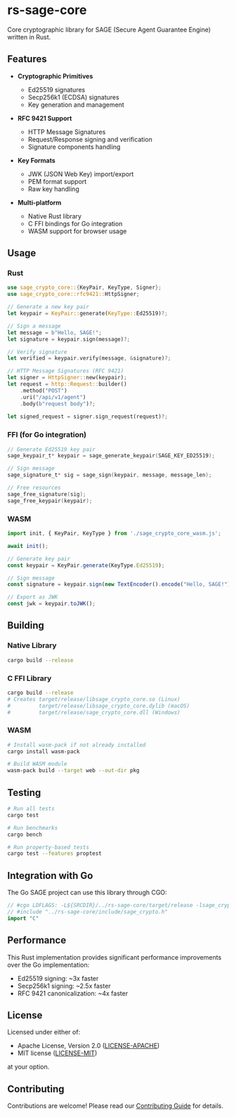 # rs-sage-core

Core cryptographic library for SAGE (Secure Agent Guarantee Engine) written in Rust.

## Features

- **Cryptographic Primitives**
  - Ed25519 signatures
  - Secp256k1 (ECDSA) signatures
  - Key generation and management

- **RFC 9421 Support**
  - HTTP Message Signatures
  - Request/Response signing and verification
  - Signature components handling

- **Key Formats**
  - JWK (JSON Web Key) import/export
  - PEM format support
  - Raw key handling

- **Multi-platform**
  - Native Rust library
  - C FFI bindings for Go integration
  - WASM support for browser usage

## Usage

### Rust

```rust
use sage_crypto_core::{KeyPair, KeyType, Signer};
use sage_crypto_core::rfc9421::HttpSigner;

// Generate a new key pair
let keypair = KeyPair::generate(KeyType::Ed25519)?;

// Sign a message
let message = b"Hello, SAGE!";
let signature = keypair.sign(message)?;

// Verify signature
let verified = keypair.verify(message, &signature)?;

// HTTP Message Signatures (RFC 9421)
let signer = HttpSigner::new(keypair);
let request = http::Request::builder()
    .method("POST")
    .uri("/api/v1/agent")
    .body(b"request body")?;
    
let signed_request = signer.sign_request(request)?;
```

### FFI (for Go integration)

```c
// Generate Ed25519 key pair
sage_keypair_t* keypair = sage_generate_keypair(SAGE_KEY_ED25519);

// Sign message
sage_signature_t* sig = sage_sign(keypair, message, message_len);

// Free resources
sage_free_signature(sig);
sage_free_keypair(keypair);
```

### WASM

```javascript
import init, { KeyPair, KeyType } from './sage_crypto_core_wasm.js';

await init();

// Generate key pair
const keypair = KeyPair.generate(KeyType.Ed25519);

// Sign message
const signature = keypair.sign(new TextEncoder().encode("Hello, SAGE!"));

// Export as JWK
const jwk = keypair.toJWK();
```

## Building

### Native Library

```bash
cargo build --release
```

### C FFI Library

```bash
cargo build --release
# Creates target/release/libsage_crypto_core.so (Linux)
#         target/release/libsage_crypto_core.dylib (macOS)
#         target/release/sage_crypto_core.dll (Windows)
```

### WASM

```bash
# Install wasm-pack if not already installed
cargo install wasm-pack

# Build WASM module
wasm-pack build --target web --out-dir pkg
```

## Testing

```bash
# Run all tests
cargo test

# Run benchmarks
cargo bench

# Run property-based tests
cargo test --features proptest
```

## Integration with Go

The Go SAGE project can use this library through CGO:

```go
// #cgo LDFLAGS: -L${SRCDIR}/../rs-sage-core/target/release -lsage_crypto_core
// #include "../rs-sage-core/include/sage_crypto.h"
import "C"
```

## Performance

This Rust implementation provides significant performance improvements over the Go implementation:

- Ed25519 signing: ~3x faster
- Secp256k1 signing: ~2.5x faster
- RFC 9421 canonicalization: ~4x faster

## License

Licensed under either of:

- Apache License, Version 2.0 ([LICENSE-APACHE](LICENSE-APACHE))
- MIT license ([LICENSE-MIT](LICENSE-MIT))

at your option.

## Contributing

Contributions are welcome! Please read our [Contributing Guide](CONTRIBUTING.md) for details.
